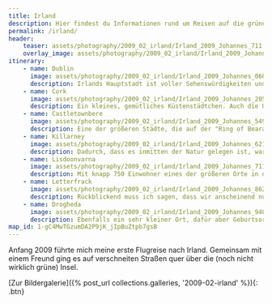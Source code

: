 ```yaml
---
title: Irland
description: Hier findest du Informationen rund um Reisen auf die grüne Insel.
permalink: /irland/
header:
    teaser: assets/photography/2009_02_irland/Irland_2009_Johannes_711.jpg
    overlay_image: assets/photography/2009_02_irland/Irland_2009_Johannes_711.jpg
itinerary:
    - name: Dublin
      image: assets/photography/2009_02_irland/Irland_2009_Johannes_060_hdr.jpg
      description: Irlands Hauptstadt ist voller Sehenswürdigkeiten und Pubs. In jedem Fall eine schöne Stadt, in die sich auch mal ein Kurztrip lohnt.
    - name: Cork
      image: assets/photography/2009_02_irland/Irland_2009_Johannes_205_hdr.jpg
      description: Ein kleines, gemütliches Küstenstädtchen. Auch die Umgebung ist ein Besuch wert, so hat nicht weit davon, in Cobh, die Titanic ein letztes Mal angelegt.
    - name: Castletownbere
      image: assets/photography/2009_02_irland/Irland_2009_Johannes_549.jpg
      description: Eine der größeren Städte, die auf der "Ring of Beara" Panoramastraße liegen. Dennoch ziemlich klein und eigentlich will man dort ja dann auch nur ein Bed & Breakfast ;)
    - name: Killarney
      image: assets/photography/2009_02_irland/Irland_2009_Johannes_621.jpg
      description: Dadurch, dass es inmitten der Natur gelegen ist, war es eines meiner Highlights auf der Reise. Aber auch abseits der Natur gibt es etliche alte Bauwerke zu bewundern.
    - name: Lisdoonvarna
      image: assets/photography/2009_02_irland/Irland_2009_Johannes_711.jpg
      description: Mit knapp 750 Einwohner eines der größeren Orte in der Gegend und sehr guter Ausgangspunkt für eine Besichtigung der beeindruckenden Cliffs of Moher.
    - name: Letterfrack
      image: assets/photography/2009_02_irland/Irland_2009_Johannes_862.jpg
      description: Rückblickend muss ich sagen, dass wir anscheinend nur in sehr kleinen Dörfern halt gemacht haben, aber mit einem Mietwagen kann man das auch einfach mal machen. In Letterfrack gab es in jedem Fall ein sehr uriges Hostel.
    - name: Drogheda
      image: assets/photography/2009_02_irland/Irland_2009_Johannes_940.jpg
      description: Ebenfalls ein sehr kleiner Ort, dafür aber Geburtsort von Pierce Brosnan und sehr nahe an keltischen Hügelgräbern gelegen, die sehr interessant anzusehen waren.
map_id: 1-gC4MwTGzumDA2P9jK_jIpBuZtpb7gsB
---
```


Anfang 2009 führte mich meine erste Flugreise nach Irland. 
Gemeinsam mit einem Freund ging es auf verschneiten Straßen quer über die (noch nicht wirklich grüne) Insel.

[Zur Bildergalerie]({% post_url collections.galleries, '2009-02-irland' %}){: .btn}
